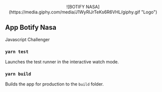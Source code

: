 <div align="center">![BOTIFY NASA](https://media.giphy.com/media/J1WyRIJrTeKs6R6VHL/giphy.gif "Logo")</div>

## App Botify Nasa
Javascript Challenger

### `yarn test`

Launches the test runner in the interactive watch mode.<br />

### `yarn build`

Builds the app for production to the `build` folder.<br />
